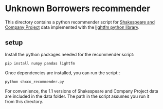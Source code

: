 # Unknown Borrowers recommender

This directory contains a python recommender script for [Shakespeare and Company Project](https://shakespeareandco.princeton.edu/) data implemented with the [lightfm python library](https://github.com/lyst/lightfm).

## setup

Install the python packages needed for the recommender script:

```sh
pip install numpy pandas lightfm
```

Once dependencies are installed, you can run the script::

```sh
python shxco_recommender.py
```

For convenience, the 1.1 versions of Shakespeare and Company Project data are included in the data folder. The path in the script assumes you run it from this directory.

